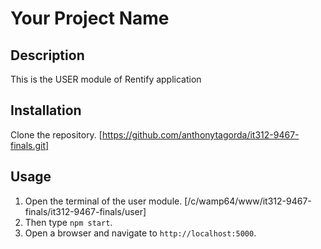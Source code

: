 # Your Project Name

## Description

This is the USER module of Rentify application

## Installation

Clone the repository. [https://github.com/anthonytagorda/it312-9467-finals.git]

## Usage

1. Open the terminal of the user module. [/c/wamp64/www/it312-9467-finals/it312-9467-finals/user]
2. Then type `npm start`.
2. Open a browser and navigate to `http://localhost:5000`.


